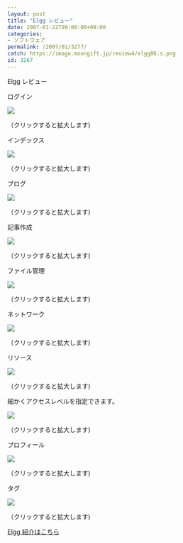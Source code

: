 ```yaml
---
layout: post
title: "Elgg レビュー"
date: 2007-01-22T09:00:00+09:00
categories:
- ソフトウェア
permalink: /2007/01/3277/
catch: https://image.moongift.jp/review4/elgg06.s.png
id: 3267
---
```

Elgg レビュー  
<!--more-->

ログイン

  

[![](https://image.moongift.jp/review4/elgg01.s.png)](https://image.moongift.jp/review4/elgg01.png)  
  
（クリックすると拡大します)

  

インデックス

  

[![](https://image.moongift.jp/review4/elgg02.s.png)](https://image.moongift.jp/review4/elgg02.png)  
  
（クリックすると拡大します)

  

ブログ

  

[![](https://image.moongift.jp/review4/elgg03.s.png)](https://image.moongift.jp/review4/elgg03.png)  
  
（クリックすると拡大します)

  

記事作成

  

[![](https://image.moongift.jp/review4/elgg04.s.png)](https://image.moongift.jp/review4/elgg04.png)  
  
（クリックすると拡大します)

  

ファイル管理

  

[![](https://image.moongift.jp/review4/elgg05.s.png)](https://image.moongift.jp/review4/elgg05.png)  
  
（クリックすると拡大します)

  

ネットワーク

  

[![](https://image.moongift.jp/review4/elgg06.s.png)](https://image.moongift.jp/review4/elgg06.png)  
  
（クリックすると拡大します)

  

リソース

  

[![](https://image.moongift.jp/review4/elgg07.s.png)](https://image.moongift.jp/review4/elgg07.png)  
  
（クリックすると拡大します)

  

細かくアクセスレベルを指定できます。

  

[![](https://image.moongift.jp/review4/elgg08.s.png)](https://image.moongift.jp/review4/elgg08.png)  
  
（クリックすると拡大します)

  

プロフィール

  

[![](https://image.moongift.jp/review4/elgg09.s.png)](https://image.moongift.jp/review4/elgg09.png)  
  
（クリックすると拡大します)

  

タグ

  

[![](https://image.moongift.jp/review4/elgg10.s.png)](https://image.moongift.jp/review4/elgg10.png)  
  
（クリックすると拡大します)

  

[Elgg 紹介はこちら](http://oss.moongift.jp/intro/i-3270.html)

